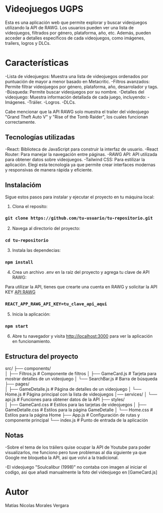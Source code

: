 # Videojuegos UGPS

Esta es una aplicación web que permite explorar y buscar videojuegos utilizando la API de RAWG. Los usuarios pueden ver
una lista de videojuegos, filtrados por género, plataforma, año, etc. Además, pueden acceder a detalles específicos de
cada videojuegos, como imágenes, traílers, logros y DLCs.

# Características

-Lista de videojuegos: Muestra una lista de videojuegos ordenados por puntuación de mayor a menor basado en Metacritic.
-Filtros avanzados: Permite filtrar videojuegos por género, plataforma, año, desarrolador y tags.
-Búsqueda: Permite buscar videojuegos por su nombre.
-Detalles del videojuego: Muestra información detallada de cada juego, incluyendo:
    -Imágenes.
    -Tráiler.
    -Logros.
    -DLCs.

Cabe mencionar que la API RAWG solo muestra el trailer del videojuego "Grand Theft Auto V" y "Rise of the Tomb Raider", los
cuales funcionan correctamente.

## Tecnologías utilizadas

-React: Biblioteca de JavaScript para construir la interfaz de usuario.
-React Router: Para manejar la navegación entre páginas.
-RAWG API: API utilizada para obtener datos sobre videojuegos.
-Tailwind CSS: Para estilizar la aplicación. Elegi esta tecnología ya que permite crear
interfaces modernas y responsivas de manera rápida y eficiente.

## Instalacióm

Sigue estos pasos para instalar y ejecutar el proyecto en tu máquina local:

1. Clona el reposito:

### `git clone https://github.com/tu-usuario/tu-repositorio.git`

2. Navega al directorio del proyecto:

### `cd tu-repositorio`

3. Instala las dependecias:

### `npm install`

4. Crea un archivo .env en la raíz del proyecto y agrega tu clave de API RAWG:

Para utilizar la API, tienes que crearte una cuenta en RAWG y solicitar la API KEY [API RAWG](https://rawg.io/apidocs)

### `REACT_APP_RAWG_API_KEY=tu_clave_api_aqui`

5. Inicia la aplicación:

### `npm start`

6. Abre tu navegador y visita [http://localhost:3000](http://localhost:3000) para ver la aplicación en funcionamiento.

## Estructura del proyecto

src/
├── components/           
│   ├── Filtros.js        # Componente de filtros
│   ├── GameCard.js       # Tarjeta para mostrar detalles de un videojuego
│   └── SearchBar.js      # Barra de búsqueda
├── pages/                
│   ├── GameDetalle.js    # Página de detalles de un videojuego
│   └── Home.js           # Página principal con la lista de videojuegos
│── services/
│   └── api.js            # Funciones para obtener datos de la API
├── styles/               
│   ├── GameCard.css      # Estilos para las tarjetas de videojuegos
│   ├── GameDetalle.css   # Estilos para la página GameDetalle
│   └── Home.css          # Estilos para la página Home 
├── App.js                # Configuración de rutas y componente principal
└── index.js              # Punto de entrada de la aplicación

## Notas

-Sobre el tema de los tráilers quise ocupar la API de Youtube para poder visualizarlos, me funciono pero
tuve problemas al dia siguiente ya que Google me bloqueba la API, asi que volvi a la tradicional.

-El videojuego "Soulcalibur (1998)" no contaba con imagen al iniciar el codigo, asi que añadi
manualmente la foto del videojuego en [GameCard.js]

# Autor

Matías Nicolas Morales Vergara
